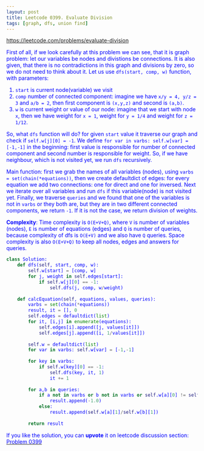 ```yaml
---
layout: post
title: Leetcode 0399. Evaluate Division
tags: [graph, dfs, union find]
---
```


<a href="https://leetcode.com/problems/evaluate-division"> <font color = blue>https://leetcode.com/problems/evaluate-division

First of all, if we look carefully at this problem we can see, that it is graph problem: let our variables be nodes and divistions be connections. It is also given, that there is no contradictions in this graph and divisions by zero, so we do not need to think about it. Let us use `dfs(start, comp, w)` function, with parameters:
1. `start` is current node(variable) we visit
2. `comp` number of connected component: imagine we have `x/y = 4, y/z = 3` and `a/b = 2`, then first component is `(x,y,z)` and second is `(a,b)`.
3. `w` is current weight or value of our node: imagine that we start with node `x`, then we have weight for `x = 1`, weight for `y = 1/4` and weight for `z = 1/12`.

So, what `dfs` function will do? for given `start` value it traverse our graph and check if `self.w[j][0] = -1`. We define `for var in varbs: self.w[var] = [-1,-1]` in the beginning: first value is responsible for number of connected component and second number is responsible for weight. So, if we have neighbour, which is not visited yet, we run `dfs` recursively.

Main function: first we grab the names of all variables (nodes), using `varbs = set(chain(*equations))`, then we create defaultdict of edges: for every equation we add two connections: one for direct and one for inversed. Next we iterate over all variables and run `dfs` if this variable(node) is not visited yet.
Finally, we traverse `queries` and we found that one of the variables is not in `varbs` or they both are, but they are in two different connected components, we return `-1`. If it is not the case, we return division of weights.

**Complexity**: Time complexity is `O(E+V+Q)`, where `V` is number of variables (nodes), `E` is number of equations (edges) and `Q` is number of queries, because complexity of dfs is `O(E+V)` and we also have `Q` queries. Space complexity is also `O(E+V+Q)` to keep all nodes, edges and answers for queries.

```python
class Solution:
    def dfs(self, start, comp, w):
        self.w[start] = [comp, w]
        for j, weight in self.edges[start]:
            if self.w[j][0] == -1:
                self.dfs(j, comp, w/weight)
      
    def calcEquation(self, equations, values, queries):
        varbs = set(chain(*equations))
        result, it = [], 0
        self.edges = defaultdict(list)
        for it, [i,j] in enumerate(equations):
            self.edges[i].append([j, values[it]])
            self.edges[j].append([i, 1/values[it]])
            
        self.w = defaultdict(list)
        for var in varbs: self.w[var] = [-1,-1]
            
        for key in varbs:
            if self.w[key][0] == -1:
                self.dfs(key, it, 1)
                it += 1
                
        for a,b in queries:
            if a not in varbs or b not in varbs or self.w[a][0] != self.w[b][0]:
                result.append(-1.0)
            else:
                result.append(self.w[a][1]/self.w[b][1])
                
        return result
```

If you like the solution, you can **upvote** it on leetcode discussion section:<a href="https://leetcode.com/problems/evaluate-division/discuss/867030/python-dfs-o(v%2be)-explained"> <font color = blue>Problem 0399
